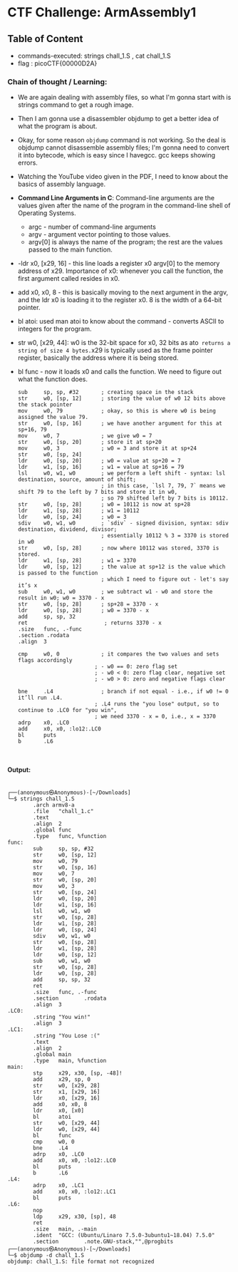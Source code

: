 # CTF Challenge: ArmAssembly1

## Table of Content

- commands-executed:  strings chall_1.S , cat chall_1.S  
- flag : picoCTF{00000D2A}


### Chain of thought / Learning:
- We are again dealing with assembly files, so what I'm gonna start with is strings command to get a rough image.
- Then I am gonna use a disassembler objdump to get a better idea of what the program is about.
- Okay, for some reason `objdump` command is not working. So the deal is objdump cannot disassemble assembly files; I'm gonna need to convert it into bytecode, which is easy since I havegcc. gcc keeps showing errors.
- Watching the YouTube video given in the PDF, I need to know about the basics of assembly language.
- **Command Line Arguments in C**: Command-line arguments are the values given after the name of the program in the command-line shell of Operating Systems. 
  - argc - number of command-line arguments
  - argv - argument vector pointing to those values.
  - argv[0] is always the name of the program; the rest are the values passed to the main function.
- -ldr x0, [x29, 16] - this line loads a register x0 argv[0] to the memory address of x29. Importance of x0: whenever you call the function, the first argument called resides in x0.
- add x0, x0, 8 - this is basically moving to the next argument in the argv, and the ldr x0 is loading it to the register x0. 8 is the width of a 64-bit pointer.
- bl atoi: used man atoi to know about the command - converts ASCII to integers for the program.
- str w0, [x29, 44]: w0 is the 32-bit space for x0, 32 bits as ato` returns a string of size 4 bytes.`x29 is typically used as the frame pointer register, basically the address where it is being stored.
- bl func - now it loads x0 and calls the function. We need to figure out what the function does.

  ```assembly
  sub     sp, sp, #32       ; creating space in the stack
  str     w0, [sp, 12]      ; storing the value of w0 12 bits above the stack pointer
  mov     w0, 79            ; okay, so this is where w0 is being assigned the value 79.
  str     w0, [sp, 16]      ; we have another argument for this at sp+16, 79
  mov     w0, 7             ; we give w0 = 7
  str     w0, [sp, 20]      ; store it at sp+20
  mov     w0, 3             ; w0 = 3 and store it at sp+24
  str     w0, [sp, 24]
  ldr     w0, [sp, 20]      ; w0 = value at sp+20 = 7
  ldr     w1, [sp, 16]      ; w1 = value at sp+16 = 79
  lsl     w0, w1, w0        ; we perform a left shift - syntax: lsl destination, source, amount of shift;
                            ; in this case, `lsl 7, 79, 7` means we shift 79 to the left by 7 bits and store it in w0,
                            ; so 79 shifted left by 7 bits is 10112.
  str     w0, [sp, 28]      ; w0 = 10112 is now at sp+28
  ldr     w1, [sp, 28]      ; w1 = 10112
  ldr     w0, [sp, 24]      ; w0 = 3
  sdiv    w0, w1, w0        ; `sdiv` - signed division, syntax: sdiv destination, dividend, divisor;
                            ; essentially 10112 % 3 = 3370 is stored in w0
  str     w0, [sp, 28]      ; now where 10112 was stored, 3370 is stored.
  ldr     w1, [sp, 28]      ; w1 = 3370 
  ldr     w0, [sp, 12]      ; the value at sp+12 is the value which is passed to the function
                            ; which I need to figure out - let's say it’s x
  sub     w0, w1, w0        ; we subtract w1 - w0 and store the result in w0; w0 = 3370 - x
  str     w0, [sp, 28]      ; sp+28 = 3370 - x 
  ldr     w0, [sp, 28]      ; w0 = 3370 - x
  add     sp, sp, 32     
  ret                        ; returns 3370 - x
  .size   func, .-func
  .section .rodata
  .align  3

  cmp     w0, 0             ; it compares the two values and sets flags accordingly
                          ; - w0 == 0: zero flag set
                          ; - w0 < 0: zero flag clear, negative set
                          ; - w0 > 0: zero and negative flags clear
  
  bne     .L4               ; branch if not equal - i.e., if w0 != 0 it’ll run .L4.
                          ; .L4 runs the "you lose" output, so to continue to .LC0 for "you win",
                          ; we need 3370 - x = 0, i.e., x = 3370
  adrp    x0, .LC0       
  add     x0, x0, :lo12:.LC0
  bl      puts
  b       .L6

 
#### Output:
```console

┌──(anonymous㉿Anonymous)-[~/Downloads]
└─$ strings chall_1.S         
        .arch armv8-a
        .file   "chall_1.c"
        .text
        .align  2
        .global func
        .type   func, %function
func:
        sub     sp, sp, #32
        str     w0, [sp, 12]
        mov     w0, 79
        str     w0, [sp, 16]
        mov     w0, 7
        str     w0, [sp, 20]
        mov     w0, 3
        str     w0, [sp, 24]
        ldr     w0, [sp, 20]
        ldr     w1, [sp, 16]
        lsl     w0, w1, w0
        str     w0, [sp, 28]
        ldr     w1, [sp, 28]
        ldr     w0, [sp, 24]
        sdiv    w0, w1, w0
        str     w0, [sp, 28]
        ldr     w1, [sp, 28]
        ldr     w0, [sp, 12]
        sub     w0, w1, w0
        str     w0, [sp, 28]
        ldr     w0, [sp, 28]
        add     sp, sp, 32
        ret
        .size   func, .-func
        .section        .rodata
        .align  3
.LC0:
        .string "You win!"
        .align  3
.LC1:
        .string "You Lose :("
        .text
        .align  2
        .global main
        .type   main, %function
main:
        stp     x29, x30, [sp, -48]!
        add     x29, sp, 0
        str     w0, [x29, 28]
        str     x1, [x29, 16]
        ldr     x0, [x29, 16]
        add     x0, x0, 8
        ldr     x0, [x0]
        bl      atoi
        str     w0, [x29, 44]
        ldr     w0, [x29, 44]
        bl      func
        cmp     w0, 0
        bne     .L4
        adrp    x0, .LC0
        add     x0, x0, :lo12:.LC0
        bl      puts
        b       .L6
.L4:
        adrp    x0, .LC1
        add     x0, x0, :lo12:.LC1
        bl      puts
.L6:
        nop
        ldp     x29, x30, [sp], 48
        ret
        .size   main, .-main
        .ident  "GCC: (Ubuntu/Linaro 7.5.0-3ubuntu1~18.04) 7.5.0"
        .section        .note.GNU-stack,"",@progbits
┌──(anonymous㉿Anonymous)-[~/Downloads]
└─$ objdump -d chall_1.S               
objdump: chall_1.S: file format not recognized


```
